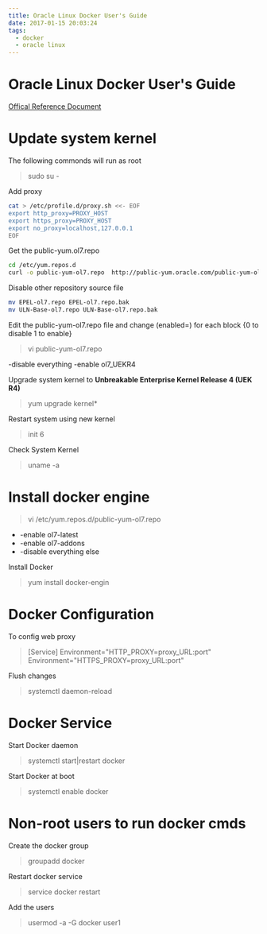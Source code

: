 ```yaml
---
title: Oracle Linux Docker User's Guide
date: 2017-01-15 20:03:24
tags: 
  - docker
  - oracle linux
---
```


# Oracle Linux Docker User's Guide

[Offical Reference Document](https://docs.oracle.com/cd/E52668_01/E75728/html/section_kfy_f2z_fp2.html)

# Update system kernel

The following commonds will run as root
> sudo su -

Add proxy
```bash
cat > /etc/profile.d/proxy.sh <<- EOF
export http_proxy=PROXY_HOST
export https_proxy=PROXY_HOST
export no_proxy=localhost,127.0.0.1
EOF
```

Get the public-yum.ol7.repo
```bash
cd /etc/yum.repos.d
curl -o public-yum-ol7.repo  http://public-yum.oracle.com/public-yum-ol7.repo 
```

Disable other repository source file
```bash
mv EPEL-ol7.repo EPEL-ol7.repo.bak
mv ULN-Base-ol7.repo ULN-Base-ol7.repo.bak
```

Edit the public-yum-ol7.repo file and change (enabled=) for each block {0 to disable 1 to enable}
> vi public-yum-ol7.repo

-disable everything
-enable ol7_UEKR4

Upgrade system kernel to **Unbreakable Enterprise Kernel Release 4 (UEK R4)**
> yum upgrade kernel*


Restart system using new kernel
> init 6

Check System Kernel
> uname -a


# Install docker engine

> vi /etc/yum.repos.d/public-yum-ol7.repo

- -enable ol7-latest
- -enable ol7-addons
- -disable everything else

Install Docker
> yum install docker-engin


# Docker Configuration

To config web proxy
> [Service]
> Environment="HTTP_PROXY=proxy_URL:port"
> Environment="HTTPS_PROXY=proxy_URL:port"

Flush changes
> systemctl daemon-reload


# Docker Service

Start Docker daemon
> systemctl start|restart docker


Start Docker at boot
> systemctl enable docker


# Non-root users to run docker cmds

Create the docker group
> groupadd docker

Restart docker service
> service docker restart


Add the users
> usermod -a -G docker user1

